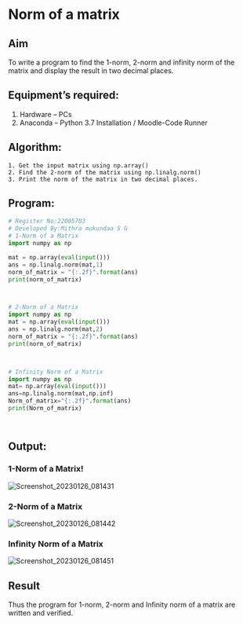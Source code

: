 # Norm of a matrix
## Aim
To write a program to find the 1-norm, 2-norm and infinity norm of the matrix and display the result in two decimal places.
## Equipment’s required:
1.	Hardware – PCs
2.	Anaconda – Python 3.7 Installation / Moodle-Code Runner
## Algorithm:
	1. Get the input matrix using np.array()   
    2. Find the 2-norm of the matrix using np.linalg.norm()
	3. Print the norm of the matrix in two decimal places.
## Program:
```Python
# Register No:22005703
# Developed By:Mithra mukundaa S G
# 1-Norm of a Matrix
import numpy as np

mat = np.array(eval(input()))
ans = np.linalg.norm(mat,1)
norm_of_matrix = "{:.2f}".format(ans)
print(norm_of_matrix)



# 2-Norm of a Matrix
import numpy as np
mat = np.array(eval(input()))
ans = np.linalg.norm(mat,2)
norm_of_matrix = "{:.2f}".format(ans)
print(norm_of_matrix)



# Infinity Norm of a Matrix
import numpy as np
mat= np.array(eval(input()))
ans=np.linalg.norm(mat,np.inf)
Norm_of_matrix="{:.2f}".format(ans)
print(Norm_of_matrix)




```
## Output:
### 1-Norm of a Matrix!
![Screenshot_20230126_081431](https://user-images.githubusercontent.com/121608770/214866360-b0e79cdc-fe21-40ac-b438-4b247fb915b6.png)


### 2-Norm of a Matrix
![Screenshot_20230126_081442](https://user-images.githubusercontent.com/121608770/214865853-913ecce9-63c3-4a36-baa4-84d7373d19e4.png)


### Infinity Norm of a Matrix
![Screenshot_20230126_081451](https://user-images.githubusercontent.com/121608770/214866020-81bbcaa4-1de9-45ff-9176-21152b3faae3.png)

## Result
Thus the program for 1-norm, 2-norm and Infinity norm of a matrix are written and verified.
